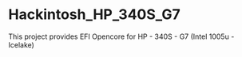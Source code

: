 # Hackintosh_HP_340S_G7
This project provides EFI Opencore for HP - 340S - G7 (Intel 1005u - Icelake)
